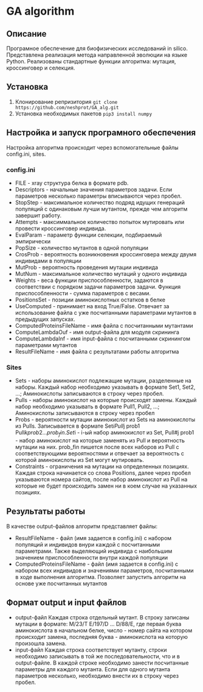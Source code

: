 # GA algorithm
## Описание
Програмное обеспечение для биофизических исследований in silico. Представлена реализация метода направленной эволюции на языке Python. Реализованы стандартные функции алгоритма: мутация, кроссинговер и селекция.
## Установка
1. Клонирование репризитория
```git clone https://github.com/neshprot/GA_alg.git```
2. Установка необходимых пакетов
```pip3 install numpy```
## Настройка и запуск програмного обеспечения
Настройка алгоритма происходит через вспомогательные файлы config.ini, sites.
### config.ini
-   FILE - xray структура белка в формате pdb.
-   Descriptors - начальные значения параметров задачи. Если параметров несколько параметры вписываются через пробел.
-   StopStep - максимальное количество подряд идущих генераций популяций с одинаковым лучши мутантом, прежде чем алгоритм завершит работу.
-   Attempts - максиммальное количество попыток мутировать или провести кроссинговер индивида.
-   EvalParam - параметр функции селекции, подбираемый эмпирически
-   PopSize - количество мутантов в одной популяции
-   CrosProb - вероятность возникновения кроссинговера между двумя индивидами в популяции
-   MutProb - вероятность проведения мутации индивида
-   MutNum - максимальное количество мутаций у одного индивида
-   Weights - веса функции приспособленности, задаются в соответствии с порядком задачи параметров задачи. Функция приспособленности - сумма параметров с весами.
-   PositionsSet - позиции аминокислотных остатков в белке
-   UseComputed - принимает на вход True/False. Отвечает за использование файла с уже посчитанными параметрами мутантов в предыдущих запусках.
-   ComputedProteinsFileName - имя файла с посчитанными мутантами
-   ComputeLambdaOuf - имя output-файла для модуля скрининга
-   ComputeLambdaInf - имя input-файла с посчитанными скринингом параметрами мутантов
-   ResultFileName - имя файла с результатами работы алгоритма
### Sites
- Sets - наборы аминокислот подлежащие мутации, разделенные на наборы. Каждый набор необходимо указывать в формате Set1, Set2, ...; Аминокислоты записываются в строку через пробел.
- Pulls - наборы аминокислот на которые происходят замены. Каждый набор необходимо указывать в формате Pull1, Pull2, ...; Аминокислоты записываются в строку через пробел
- Probs - вероятности мутации аминокислот из Sets на аминокислоты из Pulls. Записывается в формате Set$i Pull$j prob1 Pull$k prob2 ... prob_fin. Set$i - i-ый набор аминокислот из Set, Pull#j prob1 - набор аминокислот на которые заменять из Pull и вероятность мутации на них. prob_fin пишется после всех наборов из Pull с соответствующими вероятностями и отвечает за вероятность с которой аминокислоты из Set могут мутировать.
- Constraints - ограничения на мутации на определенных позициях. Каждая строка начинается со слова Positions, далее через пробел указываются номера сайтов, после набор аминокислот из Pull на которые не будет происходить замен ни в коем случае на указанных позициях.
## Результаты работы
В качестве output-файлов алгоритм представляет файлы:
- ResultFileName - файл (имя задается в config.ini) с набором популяций и индивидов внури каждой с посчитанными параметрами. Также выделяющий индивида с наибольшим значением приспособленности внутри каждой популяции
- ComputedProteinsFileName - файл (имя задается в config.ini) с набором всех индивидов и значениями параметров, посчитанными в ходе выполнения алгоритма. Позволяет запустить алгоритм на основе уже посчитанных мутантов
## Формат output и input файлов
- output-файл
Каждая строка отдельный мутант. В строку записаны мутации в формате: M/23/T E/197/D  ... D/88/E, где первая буква аминокислота в начальном белке, число - номер сайта на котором происходит замена, последняя буква - аминокислота на которую произошла замена.
- input-файл
Каждая строка соответствует мутанту, строки необходимо записывать в той же последовательности, что и в output-файле. В каждой строке необходимо занести посчитанные параметры для каждого мутанта. Если для одного мутанта параметров несколько, необходимо внести их в строку через пробел.
